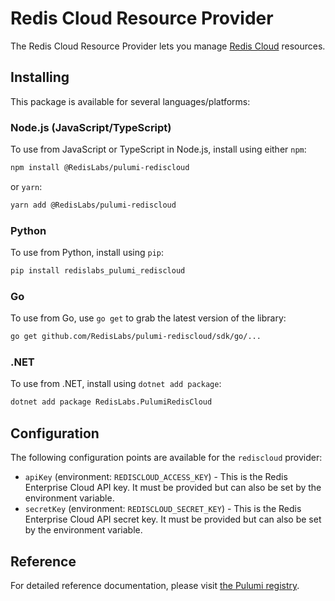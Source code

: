 # Redis Cloud Resource Provider

The Redis Cloud Resource Provider lets you manage [Redis Cloud](https://redislabs.com/redis-enterprise-cloud/overview) resources.

## Installing

This package is available for several languages/platforms:

### Node.js (JavaScript/TypeScript)

To use from JavaScript or TypeScript in Node.js, install using either `npm`:

```bash
npm install @RedisLabs/pulumi-rediscloud
```

or `yarn`:

```bash
yarn add @RedisLabs/pulumi-rediscloud
```

### Python

To use from Python, install using `pip`:

```bash
pip install redislabs_pulumi_rediscloud
```

### Go

To use from Go, use `go get` to grab the latest version of the library:

```bash
go get github.com/RedisLabs/pulumi-rediscloud/sdk/go/...
```

### .NET

To use from .NET, install using `dotnet add package`:

```bash
dotnet add package RedisLabs.PulumiRedisCloud
```

## Configuration

The following configuration points are available for the `rediscloud` provider:

- `apiKey` (environment: `REDISCLOUD_ACCESS_KEY`) - This is the Redis Enterprise Cloud API key. It must be provided but can also be set by the environment variable.
- `secretKey` (environment: `REDISCLOUD_SECRET_KEY`) - This is the Redis Enterprise Cloud API secret key. It must be provided but can also be set by the environment variable.

## Reference

For detailed reference documentation, please visit [the Pulumi registry](https://www.pulumi.com/registry/packages/rediscloud/api-docs/).
